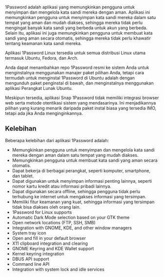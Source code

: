 1Password adalah aplikasi yang memungkinkan pengguna untuk menyimpan dan mengelola kata sandi mereka dengan aman. Aplikasi ini memungkinkan pengguna untuk menyimpan kata sandi mereka dalam satu tempat yang aman dan mudah diakses, sehingga mereka tidak perlu mengingat banyak kata sandi yang berbeda untuk akun yang berbeda. Selain itu, aplikasi ini juga memungkinkan pengguna untuk membuat kata sandi yang aman secara otomatis, sehingga mereka tidak perlu khawatir tentang keamanan kata sandi mereka.

Aplikasi 1Password Linux tersedia untuk semua distribusi Linux utama termasuk Ubuntu, Fedora, dan Arch.

Anda dapat menambahkan repo 1Password resmi ke sistem Anda untuk menginstalnya menggunakan manajer paket pilihan Anda, tetapi cara termudah untuk menginstal 1Password di Ubuntu adalah dengan mengunduh paket penginstal di bawah, dan menginstalnya menggunakan aplikasi Perangkat Lunak Ubuntu.

Meskipun tersedia, aplikasi Snap 1Password tidak memiliki integrasi browser web serta metode otentikasi sistem yang mendasarinya. Ini menjadikannya pilihan yang kurang menarik daripada paket instal biasa yang tersedia IMO, tetapi ada jika Anda menginginkannya.

## Kelebihan
Beberapa kelebihan dari aplikasi 1Password adalah:

* Memungkinkan pengguna untuk menyimpan dan mengelola kata sandi mereka dengan aman dalam satu tempat yang mudah diakses.
* Memungkinkan pengguna untuk membuat kata sandi yang aman secara otomatis.
* Dapat bekerja di berbagai perangkat, seperti komputer, smartphone, dan tablet.
* Dapat digunakan untuk menyimpan informasi penting lainnya, seperti nomor kartu kredit atau informasi pribadi lainnya.
* Dapat digunakan secara offline, sehingga pengguna tidak perlu terhubung ke internet untuk mengakses informasi yang tersimpan.
* Memiliki fitur keamanan yang kuat, sehingga informasi yang tersimpan tidak bisa diakses oleh orang lain.
* 1Password for Linux supports
* Automatic Dark Mode selection based on your GTK theme
* Open network locations (FTP, SSH, SMB)
* Integration with GNOME, KDE, and other window managers
* System tray icon
* Open and fill in your default browser
* X11 clipboard integration and clearing
* GNOME Keyring and KDE Wallet support
* Kernel keyring integration
* DBUS API support
* Command line API
* Integration with system lock and idle services